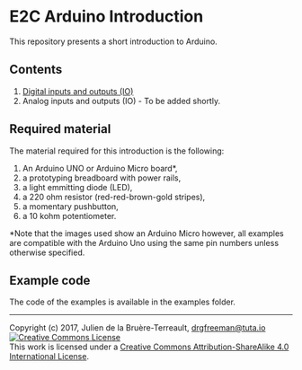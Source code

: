 # E2C Arduino Introduction

This repository presents a short introduction to Arduino.

## Contents

1. [Digital inputs and outputs (IO)](DigitalIO.md)
1. Analog inputs and outputs (IO) - To be added shortly.

## Required material

The material required for this introduction is the following:
1. An Arduino UNO or Arduino Micro board*,
1. a prototyping breadboard with power rails,
1. a light emmitting diode (LED),
1. a 220 ohm resistor (red-red-brown-gold stripes),
1. a momentary pushbutton,
1. a 10 kohm potentiometer.


\*Note that the images used show an Arduino Micro however, all examples are compatible with the Arduino Uno using the same pin numbers unless otherwise specified.

## Example code

The code of the examples is available in the examples folder.

<hr>

Copyright (c) 2017, Julien de la Bruère-Terreault, [drgfreeman@tuta.io](mailto:drgfreeman@tuta.io)  
<a rel="license" href="http://creativecommons.org/licenses/by-sa/4.0/"><img alt="Creative Commons License" style="border-width:0" src="https://i.creativecommons.org/l/by-sa/4.0/88x31.png" /></a><br />This work is licensed under a <a rel="license" href="http://creativecommons.org/licenses/by-sa/4.0/">Creative Commons Attribution-ShareAlike 4.0 International License</a>.
